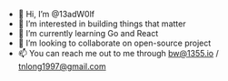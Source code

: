 - 👋 Hi, I’m @13adW0lf
- 👀 I’m interested in building things that matter
- 🌱 I’m currently learning Go and React 
- 💞️ I’m looking to collaborate on open-source project
- 📫 You can reach me out to me through bw@1355.io / tnlong1997@gmail.com

<!---
13adW0lf/13adW0lf is a ✨ special ✨ repository because its `README.md` (this file) appears on your GitHub profile.
You can click the Preview link to take a look at your changes.
--->
